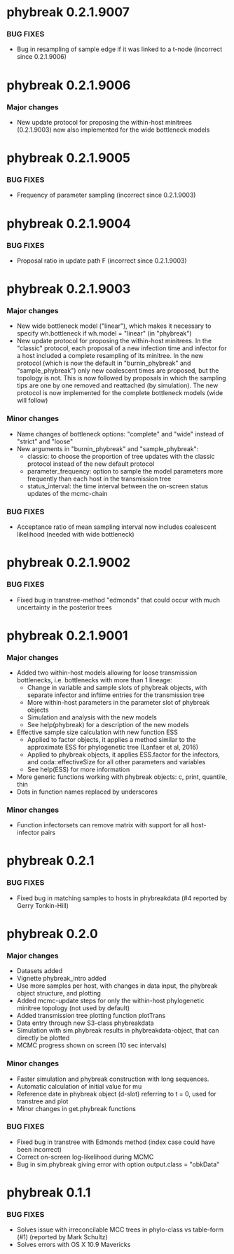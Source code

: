 # phybreak 0.2.1.9007

### BUG FIXES
* Bug in resampling of sample edge if it was linked to a t-node (incorrect since 0.2.1.9006)

# phybreak 0.2.1.9006

### Major changes
* New update protocol for proposing the within-host minitrees (0.2.1.9003) now also implemented for the wide bottleneck models

# phybreak 0.2.1.9005

### BUG FIXES
* Frequency of parameter sampling (incorrect since 0.2.1.9003)

# phybreak 0.2.1.9004

### BUG FIXES
* Proposal ratio in update path F (incorrect since 0.2.1.9003)

# phybreak 0.2.1.9003

### Major changes
* New wide bottleneck model ("linear"), which makes it necessary to specify wh.bottleneck if wh.model = "linear" (in "phybreak")
* New update protocol for proposing the within-host minitrees. In the "classic" protocol, each proposal of a new infection time and infector for a host included a complete resampling of its minitree. In the new protocol (which is now the default in "burnin_phybreak" and "sample_phybreak") only new coalescent times are proposed, but the topology is not. This is now followed by proposals in which the sampling tips are one by one removed and reattached (by simulation). The new protocol is now implemented for the complete bottleneck models (wide will follow)

### Minor changes
* Name changes of bottleneck options: "complete" and "wide" instead of "strict" and "loose"
* New arguments in "burnin_phybreak" and "sample_phybreak":
    * classic: to choose the proportion of tree updates with the classic protocol instead of the new default protocol
    * parameter_frequency: option to sample the model parameters more frequently than each host in the transmission tree
    * status_interval: the time interval between the on-screen status updates of the mcmc-chain

### BUG FIXES
* Acceptance ratio of mean sampling interval now includes coalescent likelihood (needed with wide bottleneck)

# phybreak 0.2.1.9002

### BUG FIXES
* Fixed bug in transtree-method "edmonds" that could occur with much uncertainty in the posterior trees


# phybreak 0.2.1.9001

### Major changes
* Added two within-host models allowing for loose transmission bottlenecks, i.e. bottlenecks with more than 1 lineage:
    * Change in variable and sample slots of phybreak objects, with separate infector and inftime entries for the transmission tree
    * More within-host parameters in the parameter slot of phybreak objects
    * Simulation and analysis with the new models
    * See help(phybreak) for a description of the new models
* Effective sample size calculation with new function ESS
    * Applied to factor objects, it applies a method similar to the approximate ESS for phylogenetic tree (Lanfaer et al, 2016)
    * Applied to phybreak objects, it applies ESS.factor for the infectors, and coda::effectiveSize for all other parameters and variables
    * See help(ESS) for more information
* More generic functions working with phybreak objects: c, print, quantile, thin
* Dots in function names replaced by underscores

### Minor changes
* Function infectorsets can remove matrix with support for all host-infector pairs


# phybreak 0.2.1

### BUG FIXES
* Fixed bug in matching samples to hosts in phybreakdata (#4 reported by Gerry Tonkin-Hill)


# phybreak 0.2.0

### Major changes
* Datasets added
* Vignette phybreak_intro added
* Use more samples per host, with changes in data input, the phybreak object structure, and plotting
* Added mcmc-update steps for only the within-host phylogenetic minitree topology (not used by default)
* Added transmission tree plotting function plotTrans
* Data entry through new S3-class phybreakdata
* Simulation with sim.phybreak results in phybreakdata-object, that can directly be plotted
* MCMC progress shown on screen (10 sec intervals)

### Minor changes
* Faster simulation and phybreak construction with long sequences.
* Automatic calculation of initial value for mu
* Reference date in phybreak object (d-slot) referring to t = 0, used for transtree and plot
* Minor changes in get.phybreak functions

### BUG FIXES
* Fixed bug in transtree with Edmonds method (index case could have been incorrect)
* Correct on-screen log-likelihood during MCMC
* Bug in sim.phybreak giving error with option output.class = "obkData"


# phybreak 0.1.1

### BUG FIXES

* Solves issue with irreconcilable MCC trees in phylo-class vs table-form (#1) (reported by Mark Schultz)  
* Solves errors with OS X 10.9 Mavericks


